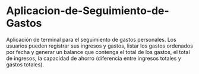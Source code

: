 # Aplicacion-de-Seguimiento-de-Gastos
Aplicación de terminal para el seguimiento de gastos personales. Los usuarios pueden registrar sus ingresos y gastos, listar los gastos ordenados por fecha y generar un balance que contenga el total de los gastos, el total de ingresos, la capacidad de ahorro (diferencia entre ingresos totales y gastos totales).
